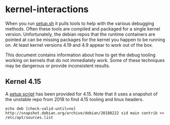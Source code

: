 # kernel-interactions

When you run [setup.sh](../images/setup.sh) it pulls tools to help with the various debugging methods.  Often these tools are compiled and packaged for a single kernel version.  Unfortunately, the debian repos that the runtime containers are pointed at can be missing packages for the kernel you happen to be running on.  At least kernel versions 4.19 and 4.9 appear to work out of the box.

This document contains information about how to get the debug tooling working on kernels that do not immediately work.  Some of these techniques may be dangerous or provide inconsistent results.

## Kernel 4.15

A [setup script](../images/setup.4.15.sh) has been provided for 4.15.  Note that it uses a snapshot of the unstable repo from 2018 to find 4.15 tooling and linux headers.

```
echo deb [check-valid-until=no] http://snapshot.debian.org/archive/debian/20180222 sid main contrib >> /etc/apt/sources.list
```